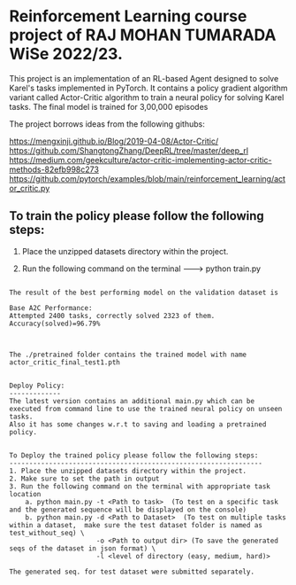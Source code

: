 # Reinforcement Learning course project of RAJ MOHAN TUMARADA WiSe 2022/23.

This project is an implementation of an RL-based Agent designed to solve Karel's tasks implemented in PyTorch. 
It contains a policy gradient algorithm variant called Actor-Critic algorithm to train a neural policy for solving Karel tasks. The final model is trained for 3,00,000 episodes

The project borrows ideas from the following githubs:

https://mengxinji.github.io/Blog/2019-04-08/Actor-Critic/
https://github.com/ShangtongZhang/DeepRL/tree/master/deep_rl
https://medium.com/geekculture/actor-critic-implementing-actor-critic-methods-82efb998c273
https://github.com/pytorch/examples/blob/main/reinforcement_learning/actor_critic.py

To train the policy please follow the following steps:
--------------------------------------------------------
1. Place the unzipped datasets directory within the project.

2. Run the following command on the terminal ---> python train.py

```

The result of the best performing model on the validation dataset is  

Base A2C Performance:
Attempted 2400 tasks, correctly solved 2323 of them. Accuracy(solved)=96.79%



The ./pretrained folder contains the trained model with name actor_critic_final_test1.pth


Deploy Policy:
-------------
The latest version contains an additional main.py which can be executed from command line to use the trained neural policy on unseen tasks. 
Also it has some changes w.r.t to saving and loading a pretrained policy.


To Deploy the trained policy please follow the following steps:
----------------------------------------------------------------
1. Place the unzipped datasets directory within the project.
2. Make sure to set the path in output 
3. Run the following command on the terminal with appropriate task location    
    a. python main.py -t <Path to task>  (To test on a specific task and the generated sequence will be displayed on the console)
    b. python main.py -d <Path to Dataset>  (To test on multiple tasks within a dataset,  make sure the test dataset folder is named as test_without_seq) \
                      -o <Path to output dir> (To save the generated seqs of the dataset in json format) \
                      -l <level of directory (easy, medium, hard)>

The generated seq. for test dataset were submitted separately.
		

